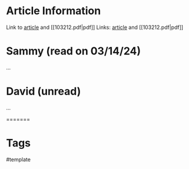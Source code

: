 # Article Information

Link to [article](https://www.foreignaffairs.com/) and [[103212.pdf|pdf]]
Links: [article](https://www.foreignaffairs.com/) and [[103212.pdf|pdf]]

# Sammy (read on 03/14/24)

...

# David (unread)

...

=======
# Tags

#template